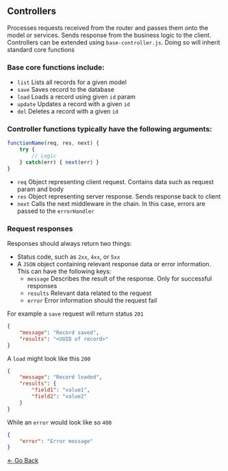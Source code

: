 ## Controllers
Processes requests received from the router and passes them onto the model or services. Sends response from the business logic to the client. Controllers can be extended using `base-controller.js`. Doing so will inherit standard core functions

### Base core functions include:
* `list` Lists all records for a given model
* `save` Saves record to the database
* `load` Loads a record using given `id` param
* `update` Updates a record with a given `id`
* `del` Deletes a record with a given `id`

### Controller functions typically have the following arguments:
```javascript
functionName(req, res, next) {
	try {
		// Logic
	} catch(err) { next(err) }
}
```
* `req` Object representing client request. Contains data such as request param and body
* `res` Object representing server response. Sends response back to client
* `next` Calls the next middleware in the chain. In this case, errors are passed to the `errorHandler`

### Request responses
Responses should always return two things:
* Status code, such as `2xx`, `4xx`, or `5xx`
* A `JSON` object containing relevant response data or error information. This can have the following keys:
	* `message` Describes the result of the response. Only for successful responses
	* `results` Relevant data related to the request
	* `error` Error information should the request fail

For example a `save` request will return status `201`
```json
{
	"message": "Record saved",
	"results": "<UUID of record>"
}
```
A `load` might look like this `200`
```json
{
	"message": "Record loaded",
	"results": {
		"field1": "value1",
		"field2": "value2"
	}
}
```
While an `error` would look like so `400`
```json
{
	"error": "Error message"
}
```

[&larr; Go Back](../README.md)